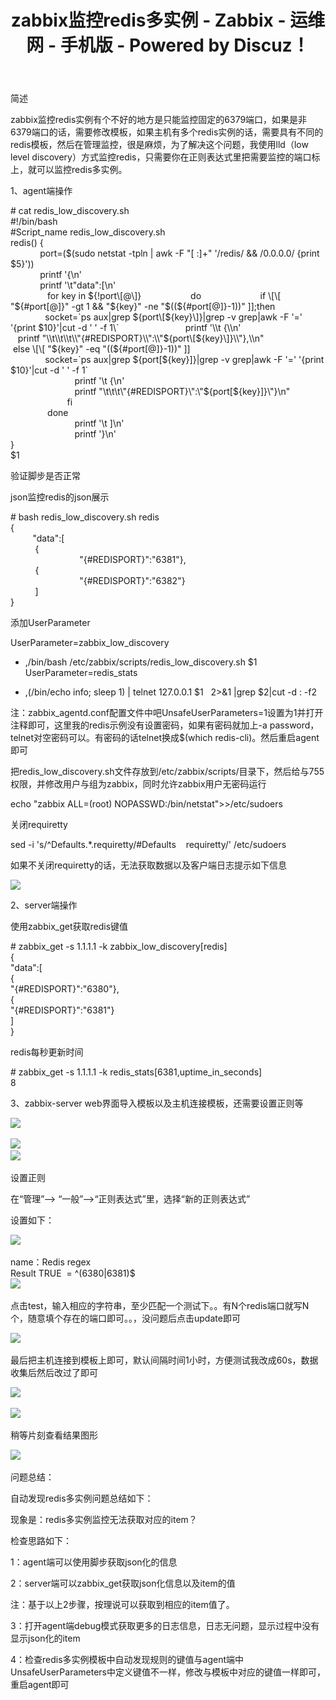 ﻿---
layout: articles
title: zabbix监控redis多实例 - Zabbix - 运维网 - 手机版 - Powered by Discuz！
permalink: articles/20160811001.html
disqusIdentifier: articles/20160811001.html
disqusUrl: http://redis.cn/monthly/temp.html
discuzTid: 
---


简述

zabbix监控redis实例有个不好的地方是只能监控固定的6379端口，如果是非6379端口的话，需要修改模板，如果主机有多个redis实例的话，需要具有不同的redis模板，然后在管理监控，很是麻烦，为了解决这个问题，我使用lld（low level discovery）方式监控redis，只需要你在正则表达式里把需要监控的端口标上，就可以监控redis多实例。

  
1、agent端操作  

\# cat redis\_low\_discovery.sh  
#!/bin/bash  
#Script\_name redis\_low_discovery.sh  
redis() {  
            port=($(sudo netstat -tpln | awk -F "\[ :\]+" '/redis/ && /0.0.0.0/ {print $5}'))  
            printf '{\\n'  
            printf '\\t"data":\[\\n'  
               for key in ${!port\[@\]}  
                   do  
                       if \[\[ "${#port\[@\]}" -gt 1 && "${key}" -ne "$((${#port\[@\]}-1))" \]\];then  
              socket=\`ps aux|grep ${port\[${key}\]}|grep -v grep|awk -F '=' '{print $10}'|cut -d ' ' -f 1\`  
                          printf '\\t {\\n'  
                          printf "\\t\\t\\t\\"{#REDISPORT}\\":\\"${port\[${key}\]}\\"},\\n"  
                     else \[\[ "${key}" -eq "((${#port\[@\]}-1))" \]\]  
              socket=\`ps aux|grep ${port\[${key}\]}|grep -v grep|awk -F '=' '{print $10}'|cut -d ' ' -f 1\`  
                          printf '\\t {\\n'  
                          printf "\\t\\t\\t\\"{#REDISPORT}\\":\\"${port\[${key}\]}\\"}\\n"  
                       fi  
               done  
                          printf '\\t \]\\n'  
                          printf '}\\n'  
}  
$1  
  

  
  

  

  

验证脚步是否正常

json监控redis的json展示


\# bash redis\_low\_discovery.sh redis  
{  
         "data":\[  
          {  
                            "{#REDISPORT}":"6381"},  
          {  
                            "{#REDISPORT}":"6382"}  
          \]  
}  
  

  
  
  
  

添加UserParameter


UserParameter=zabbix\_low\_discovery

*   ,/bin/bash /etc/zabbix/scripts/redis\_low\_discovery.sh $1  
    UserParameter=redis_stats
    
*   ,(/bin/echo info; sleep 1) | telnet 127.0.0.1 $1   2>&1 |grep $2|cut -d : -f2  
      
    

  
  

注：zabbix_agentd.conf配置文件中吧UnsafeUserParameters=1设置为1并打开注释即可，这里我的redis示例没有设置密码，如果有密码就加上-a password，telnet对空密码可以。有密码的话telnet换成$(which redis-cli)。然后重启agent即可

把redis\_low\_discovery.sh文件存放到/etc/zabbix/scripts/目录下，然后给与755权限，并修改用户与组为zabbix，同时允许zabbix用户无密码运行


echo "zabbix ALL=(root) NOPASSWD:/bin/netstat">>/etc/sudoers  
  

  
  

  

关闭requiretty



sed -i 's/^Defaults.*.requiretty/#Defaults    requiretty/' /etc/sudoers  
  
  

如果不关闭requiretty的话，无法获取数据以及客户端日志提示如下信息

![](https://www.iyunv.com/data/attachment/forum/201607/11/094843wsx6gmmwbgtgxpnk.png)

  

2、server端操作

使用zabbix_get获取redis键值


\# zabbix\_get -s 1.1.1.1 -k zabbix\_low_discovery\[redis\]  
{  
"data":\[  
{  
"{#REDISPORT}":"6380"},  
{  
"{#REDISPORT}":"6381"}  
\]  
}  
  

  
  

redis每秒更新时间


\# zabbix\_get -s 1.1.1.1 -k redis\_stats\[6381,uptime\_in\_seconds\]  
8  
  

  
  

  

3、zabbix-server web界面导入模板以及主机连接模板，还需要设置正则等  
  
![](https://www.iyunv.com/data/attachment/forum/201607/11/094843qtzl15fl0pl691t6.png)   
  
  
![](https://www.iyunv.com/data/attachment/forum/201607/11/094842hctpq4cfgpbptzg8.png)   
![](https://www.iyunv.com/data/attachment/forum/201607/11/094842nxrxcqrpbx3q5xqp.png)   
  

设置正则

在“管理”—\> “一般”—>“正则表达式”里，选择“新的正则表达式”

设置如下：

![](https://www.iyunv.com/data/attachment/forum/201607/11/094841ewauzhasti9euw9w.png)   
  
  
name：Redis regex  
Result TRUE  = ^(6380|6381)$  
![](https://www.iyunv.com/data/attachment/forum/201607/11/094841cywt35tpe0dp3y5z.png)   
  
  
点击test，输入相应的字符串，至少匹配一个测试下。。有N个redis端口就写N个，随意填个存在的端口即可。。，没问题后点击update即可  
  
![](https://www.iyunv.com/data/attachment/forum/201607/11/094840y9z4f4ayyfb66aaa.png)   
  
  
最后把主机连接到模板上即可，默认间隔时间1小时，方便测试我改成60s，数据收集后然后改过了即可  
  
![](https://www.iyunv.com/data/attachment/forum/201607/11/094840bxz1pb9pquzpxezx.png)   
  
![](https://www.iyunv.com/data/attachment/forum/201607/11/094839c0g4444bwxwbddbk.png)   
  
稍等片刻查看结果图形  
  
![](https://www.iyunv.com/data/attachment/forum/201607/11/094839wrh9rz4rkzh897ka.png)   
  
  

问题总结：

自动发现redis多实例问题总结如下：

现象是：redis多实例监控无法获取对应的item？

检查思路如下：

1：agent端可以使用脚步获取json化的信息

2：server端可以zabbix_get获取json化信息以及item的值

注：基于以上2步骤，按理说可以获取到相应的item值了。

3：打开agent端debug模式获取更多的日志信息，日志无问题，显示过程中没有显示json化的item

4：检查redis多实例模板中自动发现规则的键值与agent端中UnsafeUserParameters中定义键值不一样，修改与模板中对应的键值一样即可，重启agent即可